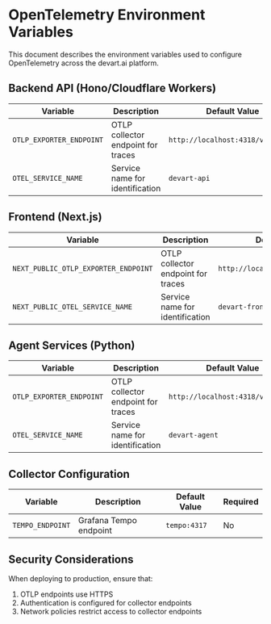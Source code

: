 # OpenTelemetry Environment Variables

This document describes the environment variables used to configure OpenTelemetry across the devart.ai platform.

## Backend API (Hono/Cloudflare Workers)

| Variable | Description | Default Value | Required |
|----------|-------------|---------------|----------|
| `OTLP_EXPORTER_ENDPOINT` | OTLP collector endpoint for traces | `http://localhost:4318/v1/traces` | No |
| `OTEL_SERVICE_NAME` | Service name for identification | `devart-api` | No |

## Frontend (Next.js)

| Variable | Description | Default Value | Required |
|----------|-------------|---------------|----------|
| `NEXT_PUBLIC_OTLP_EXPORTER_ENDPOINT` | OTLP collector endpoint for traces | `http://localhost:4318/v1/traces` | No |
| `NEXT_PUBLIC_OTEL_SERVICE_NAME` | Service name for identification | `devart-frontend` | No |

## Agent Services (Python)

| Variable | Description | Default Value | Required |
|----------|-------------|---------------|----------|
| `OTLP_EXPORTER_ENDPOINT` | OTLP collector endpoint for traces | `http://localhost:4318/v1/traces` | No |
| `OTEL_SERVICE_NAME` | Service name for identification | `devart-agent` | No |

## Collector Configuration

| Variable | Description | Default Value | Required |
|----------|-------------|---------------|----------|
| `TEMPO_ENDPOINT` | Grafana Tempo endpoint | `tempo:4317` | No |

## Security Considerations

When deploying to production, ensure that:

1. OTLP endpoints use HTTPS
2. Authentication is configured for collector endpoints
3. Network policies restrict access to collector endpoints